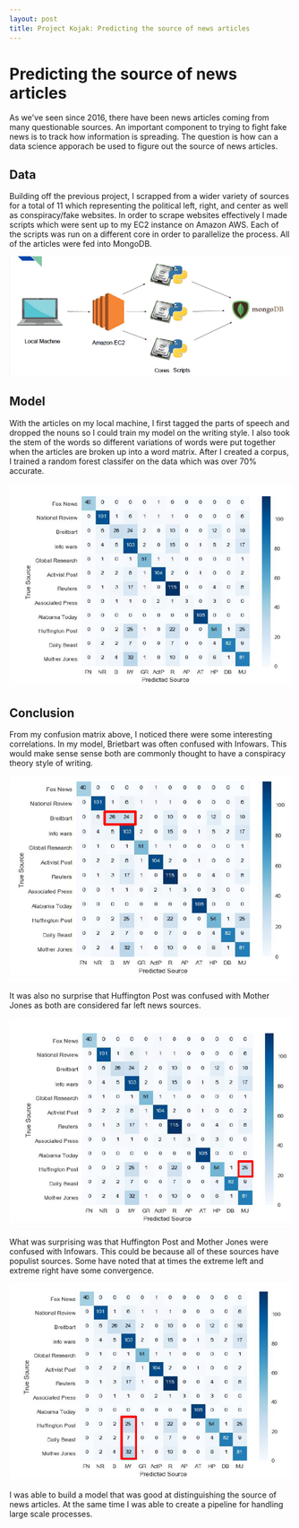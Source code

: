 ```yaml
---
layout: post
title: Project Kojak: Predicting the source of news articles
---
```


# Predicting the source of news articles

As we've seen since 2016, there have been news articles coming from many questionable sources. An important component to trying to fight fake news is to track how information is spreading. The question is how can a data science apporach be used to figure out the source of news articles.

## Data

Building off the previous project, I scrapped from a wider variety of sources for a total of 11 which representing the political left, right, and center as well as conspiracy/fake websites. In order to scrape websites effectively I made scripts which were sent up to my EC2 instance on Amazon AWS. Each of the scripts was run on a different core in order to parallelize the process. All of the articles were fed into MongoDB.

![Parallel_processing](/images/Parallel_processing.png "Parallel_processing")

## Model

With the articles on my local machine, I first tagged the parts of speech and dropped the nouns so I could train my model on the writing style. I also took the stem of the words so different variations of words were put together when the articles are broken up into a word matrix. After I created a corpus, I trained a random forest classifer on the data which was over 70% accurate. 

![Predicted_news_articles](/images/Predicted_news_articles.png "Predicted_news_articles")

## Conclusion

From my confusion matrix above, I noticed there were some interesting correlations. In my model, Brietbart was often confused with Infowars. This would make sense sense both are commonly thought to have a conspiracy theory style of writing.

![Breit-Info](/images/Breit-Info.png "Breitbart-Infowars_predictions")

It was also no surprise that Huffington Post was confused with Mother Jones as both are considered far left news sources.

![HuffJones](/images/HuffJones.png "HuffingtonPost-MotherJones_predictions")

What was surprising was that Huffington Post and Mother Jones were confused with Infowars. This could be because all of these sources have populist sources. Some have noted that at times the extreme left and extreme right have some convergence.

![Left_right_convergence](/images/Left_right_convergence.png "Left_right_convergence")

I was able to build a model that was good at distinguishing the source of news articles. At the same time I was able to create a pipeline for handling large scale processes. 